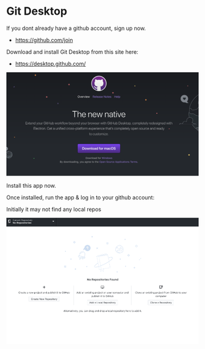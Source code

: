 # Git Desktop

If you dont already have a github account, sign up now.

- <https://github.com/join>

Download and install Git Desktop from this site here:

- <https://desktop.github.com/>

![](img/26.png)

Install this app now. 

Once installed, run the app & log in to your github account:

Initially it may not find any local repos

![](img/28.png)